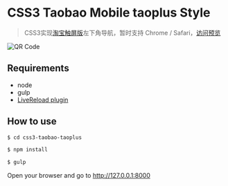# CSS3 Taobao Mobile taoplus Style

> CSS3实现[淘宝触屏版](http://m.taobao.com/)左下角导航，暂时支持 Chrome / Safari，[访问预览](http://mittya.github.io/css3-taobao-taoplus/)


![QR Code](http://mittya.github.io/css3-taobao-taoplus/res/qr.png)


## Requirements

+ node
+ gulp
+ [LiveReload plugin](https://chrome.google.com/webstore/detail/livereload/jnihajbhpnppcggbcgedagnkighmdlei)


## How to use

```bash
$ cd css3-taobao-taoplus

$ npm install

$ gulp
```

Open your browser and go to http://127.0.0.1:8000
